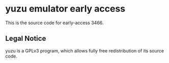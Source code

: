 yuzu emulator early access
=============

This is the source code for early-access 3466.

## Legal Notice

yuzu is a GPLv3 program, which allows fully free redistribution of its source code.